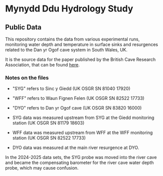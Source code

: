 # Mynydd Ddu Hydrology Study
## Public Data
This repository contains the data from various experimental runs, monitoring water depth and temperature in surface sinks and resurgences related to the Dan yr Ogof cave system in South Wales, UK.

It is the source data for the paper published by the British Cave Research Association, that can be found [here](https://bcra.org.uk/pub/docs/downloads.html?f=cks153101.f).

### Notes on the files
- "SYG" refers to Sinc y Giedd (UK OSGR SN 81040 17920)
- "WFF" refers to Waun Fignen Felen (UK OSGR SN 82522 17733)
- "DYO" refers to Dan yr Ogof cave (UK OSGR SN 83820 16000)

- SYG data was measured upstream from SYG at the Giedd monitoring station (UK OSGR SN 81179 18603)

- WFF data was measured upstream from WFF at the WFF monitoring station (UK OSGR SN 82522 17733)

- DYO data was measured at the main river resurgence at DYO.

In the 2024-2025 data sets, the SYG probe was moved into the river cave and became the compensating barometer for the river cave water depth probe, which may cause confusion.